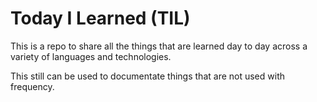 # Today I Learned (TIL)

This is a repo to share all the things that are learned day to day 
across a variety of languages and technologies.

This still can be used to documentate things that are not used with frequency.